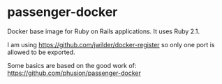 # passenger-docker

Docker base image for Ruby on Rails applications. It uses Ruby 2.1.



I am using https://github.com/jwilder/docker-register so only one port is allowed to be exported.

Some basics are based on the good work of: https://github.com/phusion/passenger-docker

